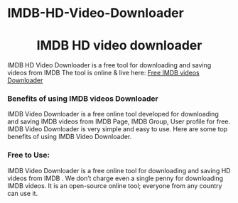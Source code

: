 # IMDB-HD-Video-Downloader
# <div align="center">IMDB HD video downloader </div>  
  

IMDB HD Video Downloader is a free tool for downloading and saving videos from IMDB The tool is online & live here: [Free IMDB  videos Downloader](https://hdstockimages.com/imdb-downloader/)  
  


### Benefits of using IMDB  videos Downloader  
IMDB  Video Downloader is a free online tool developed for downloading and saving IMDB  videos from IMDB  Page, IMDB  Group, User profile for free. IMDB  Video Downloader is very simple and easy to use. Here are some top benefits of using IMDB  Video Downloader.  
 
 ### Free to Use: 
IMDB  Video Downloader is a free online tool for downloading and saving HD videos from IMDB . We don’t charge even a single penny for downloading IMDB  videos. It is an open-source online tool; everyone from any country can use it. 
<br/>  


  


